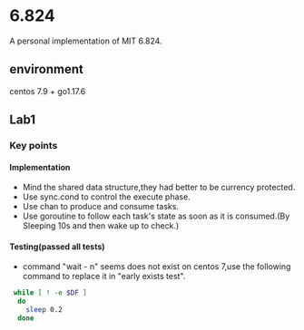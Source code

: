 # 6.824
A personal implementation of MIT 6.824.

## environment
centos 7.9 + go1.17.6

## Lab1
### Key points
#### Implementation
-  Mind the shared data structure,they had better to be currency protected.
-  Use sync.cond to control the execute phase.
-  Use chan to produce and consume tasks.
-  Use goroutine to follow each task's state as soon as it is consumed.(By Sleeping 10s and then wake up to check.)

#### Testing(passed all tests)
- command "wait - n" seems does not exist on centos 7,use the following command to replace it in "early exists test".
```bash
 while [ ! -e $DF ]
  do
    sleep 0.2
  done
```
